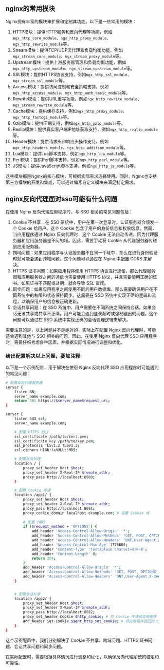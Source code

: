 ## nginx的常用模块

Nginx拥有丰富的模块来扩展和定制其功能，以下是一些常用的模块：

1.  HTTP模块：提供HTTP服务和反向代理等功能，例如`ngx_http_core_module`、`ngx_http_proxy_module`、`ngx_http_rewrite_module`等。
2.  Stream模块：提供TCP/UDP流代理和负载均衡功能，例如`ngx_stream_core_module`、`ngx_stream_proxy_module`等。
3.  Upstream模块：提供上游服务器管理和负载均衡功能，例如`ngx_http_upstream_module`、`ngx_stream_upstream_module`等。
4.  SSL模块：提供HTTPS协议支持，例如`ngx_http_ssl_module`、`ngx_stream_ssl_module`等。
5.  Access模块：提供访问控制和安全策略支持，例如`ngx_http_access_module`、`ngx_http_auth_basic_module`等。
6.  Rewrite模块：提供URL重写功能，例如`ngx_http_rewrite_module`、`ngx_stream_rewrite_module`等。
7.  Cache模块：提供缓存支持，例如`ngx_http_proxy_module`、`ngx_http_fastcgi_module`等。
8.  Gzip模块：提供压缩支持，例如`ngx_http_gzip_module`等。
9.  Realip模块：提供真实客户端IP地址获取支持，例如`ngx_http_realip_module`等。
10. Header模块：提供请求头和响应头操作支持，例如`ngx_http_headers_module`、`ngx_http_addition_module`等。
11. Lua模块：提供Lua脚本支持，例如`ngx_http_lua_module`等。
12. Perl模块：提供Perl脚本支持，例如`ngx_http_perl_module`等。
13. JS模块：提供JavaScript脚本支持，例如`ngx_http_js_module`等。

这些模块都是Nginx的核心模块，可根据实际需求选择使用。同时，Nginx也支持第三方模块的开发和集成，可以通过编写自定义模块来满足特定需求。

## nginx反向代理面对sso可能有什么问题

在使用 Nginx 反向代理应用程序时，与 SSO 相关的常见问题包括：

1.  Cookie 不共享：在 SSO 系统中，用户在第一次登录时，认证服务器会颁发一个 Cookie 给用户。这个 Cookie 包含了用户的身份信息和权限信息。然而，当应用程序通过 Nginx 反向代理时，这个 Cookie 无法自动传递，因为代理服务器和应用服务器是不同的域。因此，需要手动将 Cookie 从代理服务器传递到应用服务器。
2.  跨域问题：如果应用程序与认证服务器不在同一个域中，那么在进行身份验证时就可能会遇到跨域问题。这个问题可以通过在 Nginx 中配置 CORS 来解决。
3.  HTTPS 证书问题：如果应用程序使用 HTTPS 协议进行通信，那么代理服务器和应用服务器之间的通信也需要使用 HTTPS 协议，并且需要使用正确的证书。如果证书不匹配或过期，就会导致 SSL 错误。
4.  同步问题：如果应用程序之间使用不同的用户数据库，那么需要确保用户在不同系统中的权限和状态保持同步。这需要在 SSO 系统中实现正确的逻辑和流程，以确保用户的信息被正确更新。
5.  会话共享问题：在 SSO 系统中，用户需要在不同系统之间保持会话。如果会话无法共享或共享不正确，用户可能会遇到登录超时或强制退出的问题。这个问题可以通过在 SSO 系统中实现正确的会话管理逻辑来解决。

需要注意的是，以上问题并不是绝对的，实际上在配置 Nginx 反向代理时，可能还会遇到其他与 SSO 相关的问题。因此，在使用 Nginx 反向代理 SSO 应用程序时，需要仔细考虑各种因素，并根据实际情况进行调整和优化。



### 给出配置解决以上问题，要加注释

以下是一个示例配置，用于解决在使用 Nginx 反向代理 SSO 应用程序时可能遇到的常见问题：

```bash
# 配置反向代理服务器
server {
    listen 80;
    server_name example.com;
    return 301 https://$server_name$request_uri;
}

server {
    listen 443 ssl;
    server_name example.com;

    # 配置 HTTPS 协议
    ssl_certificate /path/to/cert.pem;
    ssl_certificate_key /path/to/key.pem;
    ssl_protocols TLSv1.2 TLSv1.3;
    ssl_ciphers HIGH:!aNULL:!MD5;

    # 配置反向代理
    location / {
        proxy_set_header Host $host;
        proxy_set_header X-Real-IP $remote_addr;
        proxy_pass http://localhost:8080;
    }

    # 配置 Cookie 传递
    location /app1/ {
        proxy_set_header Host $host;
        proxy_set_header X-Real-IP $remote_addr;
        proxy_pass http://localhost:8081;
        proxy_cookie_domain localhost example.com; # 设置 Cookie 域
        
        # 配置 CORS
        if ($request_method = 'OPTIONS') {
            add_header 'Access-Control-Allow-Origin' '*';
            add_header 'Access-Control-Allow-Methods' 'GET, POST, OPTIONS';
            add_header 'Access-Control-Allow-Headers' 'DNT,User-Agent,X-Requested-With,If-Modified-Since,Cache-Control,Content-Type,Range';
            add_header 'Access-Control-Max-Age' 1728000;
            add_header 'Content-Type' 'text/plain charset=UTF-8';
            add_header 'Content-Length' 0;
            return 204;
        }
        add_header 'Access-Control-Allow-Origin' '*';
        add_header 'Access-Control-Allow-Methods' 'GET, POST, OPTIONS';
        add_header 'Access-Control-Allow-Headers' 'DNT,User-Agent,X-Requested-With,If-Modified-Since,Cache-Control,Content-Type,Range';
    }


    # 配置会话共享
    location /app2/ {
        proxy_set_header Host $host;
        proxy_set_header X-Real-IP $remote_addr;
        proxy_pass http://localhost:8082;
        proxy_set_header Cookie $http_cookie; # 将 Cookie 传递给应用程序
        add_header Set-Cookie $sent_http_set_cookie; # 将应用程序返回的 Cookie 传递给客户端
    }
}

```

这个示例配置中，我们分别解决了 Cookie 不共享、跨域问题、HTTPS 证书问题、会话共享问题和同步问题。

在实际配置时，需要根据具体情况进行调整和优化，以确保反向代理系统的稳定和可靠性。
